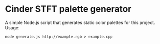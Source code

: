 Cinder STFT palette generator
=============================

A simple Node.js script that generates static color palettes for this project. Usage:

    node generate.js http://example.rgb > example.cpp